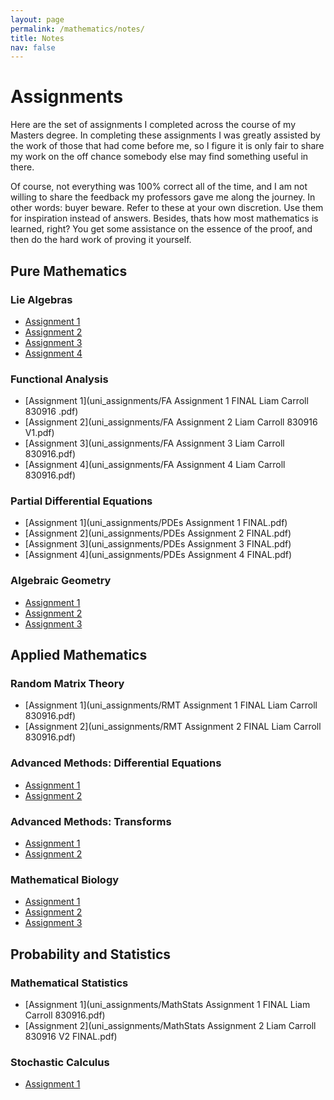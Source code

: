 ```yaml
---
layout: page
permalink: /mathematics/notes/
title: Notes
nav: false
---
```


# Assignments

Here are the set of assignments I completed across the course of my Masters
degree. In completing these assignments I was greatly assisted by the work 
of those that had come before me, so I figure it is only fair to share my work
on the off chance somebody else may find something useful in there. 

Of course, not everything was 100% correct all of the time, and I am not 
willing to share the feedback my professors gave me along the journey. 
In other words: buyer beware. Refer to these at your own discretion. Use them
for inspiration instead of answers. Besides, thats how most mathematics is learned, 
right? You get some assistance on the essence of the proof, and then do the 
hard work of proving it yourself. 


## **Pure Mathematics**
### Lie Algebras
- [Assignment 1](uni_assignments/Lie_Algebras_Assignment_1_FINAL.pdf)
- [Assignment 2](uni_assignments/Lie_Algebras_Assignment_2_FINAL.pdf)
- [Assignment 3](uni_assignments/Lie_Algebras_Assignment_3_FINAL.pdf)
- [Assignment 4](uni_assignments/Lie_Algebras_Assignment_4_FINAL.pdf)

### Functional Analysis
- [Assignment 1](uni_assignments/FA Assignment 1 FINAL Liam Carroll 830916 .pdf)
- [Assignment 2](uni_assignments/FA Assignment 2 Liam Carroll 830916 V1.pdf)
- [Assignment 3](uni_assignments/FA Assignment 3 Liam Carroll 830916.pdf)
- [Assignment 4](uni_assignments/FA Assignment 4 Liam Carroll 830916.pdf)

### Partial Differential Equations
- [Assignment 1](uni_assignments/PDEs Assignment 1 FINAL.pdf)
- [Assignment 2](uni_assignments/PDEs Assignment 2 FINAL.pdf)
- [Assignment 3](uni_assignments/PDEs Assignment 3 FINAL.pdf)
- [Assignment 4](uni_assignments/PDEs Assignment 4 FINAL.pdf)

### Algebraic Geometry
- [Assignment 1](uni_assignments/Algebraic_Geometry_Assignment_1_LiamCarroll_FINAL.pdf)
- [Assignment 2](uni_assignments/Algebraic_Geometry_Assignment_2-FINAL_wbib.pdf)
- [Assignment 3](uni_assignments/Algebraic_Geometry_Assignment_3_FINALpdf.pdf)


## **Applied Mathematics**
### Random Matrix Theory
- [Assignment 1](uni_assignments/RMT Assignment 1 FINAL Liam Carroll 830916.pdf)
- [Assignment 2](uni_assignments/RMT Assignment 2 FINAL Liam Carroll 830916.pdf)

### Advanced Methods: Differential Equations
- [Assignment 1](uni_assignments/Advanced_Methods_Differential_Equations_Assignment_1_FINAL.pdf)
- [Assignment 2](uni_assignments/Advanced_Methods__Differential_Equations_Assignment_2_FINAL.pdf)

### Advanced Methods: Transforms
- [Assignment 1](uni_assignments/AM_Transforms_Ass1_Liam_Carroll_830916_V3.pdf)
- [Assignment 2](uni_assignments/AM_Transforms_Ass2_Liam_Carroll_830916_V2_FINAL.pdf)

### Mathematical Biology
- [Assignment 1](uni_assignments/Mathematical_Biology_Assignment_1_FINAL.pdf)
- [Assignment 2](uni_assignments/Mathematical_Biology_Assignment_2_FINAL.pdf)
- [Assignment 3](uni_assignments/Mathematical_Biology_Assignment_3_FINAL.pdf)


## **Probability and Statistics**
### Mathematical Statistics 
- [Assignment 1](uni_assignments/MathStats Assignment 1 FINAL Liam Carroll 830916.pdf)
- [Assignment 2](uni_assignments/MathStats Assignment 2 Liam Carroll 830916 V2 FINAL.pdf)

### Stochastic Calculus
- [Assignment 1](uni_assignments/Stochastic_Calculus_Assignment_1_FINAL.pdf)




